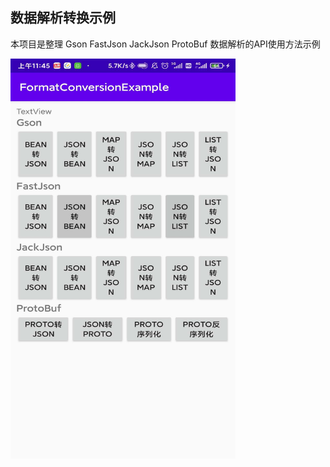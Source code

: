 ## 数据解析转换示例
本项目是整理 Gson FastJson JackJson ProtoBuf 数据解析的API使用方法示例
 
<img src="https://github.com/e9ab98e991ab/FormatConversionExample/blob/master/image/19b84ff54a822c03caaf80ebf35fed4.jpg?raw=true"  width="360" height="640" align="bottom" />